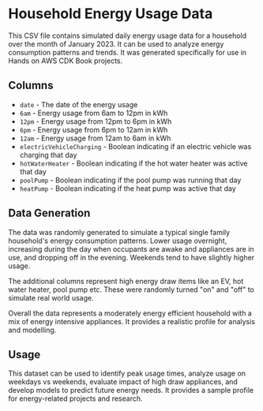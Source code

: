 # Household Energy Usage Data

This CSV file contains simulated daily energy usage data for a household over the month of January 2023. It can be used to analyze energy consumption patterns and trends. It was generated specifically for use in Hands on AWS CDK Book projects.

## Columns

- `date` - The date of the energy usage
- `6am` - Energy usage from 6am to 12pm in kWh
- `12pm` - Energy usage from 12pm to 6pm in kWh
- `6pm` - Energy usage from 6pm to 12am in kWh
- `12am` - Energy usage from 12am to 6am in kWh
- `electricVehicleCharging` - Boolean indicating if an electric vehicle was charging that day
- `hotWaterHeater` - Boolean indicating if the hot water heater was active that day
- `poolPump` - Boolean indicating if the pool pump was running that day
- `heatPump` - Boolean indicating if the heat pump was active that day

## Data Generation

The data was randomly generated to simulate a typical single family household's energy consumption patterns. Lower usage overnight, increasing during the day when occupants are awake and appliances are in use, and dropping off in the evening. Weekends tend to have slightly higher usage.

The additional columns represent high energy draw items like an EV, hot water heater, pool pump etc. These were randomly turned "on" and "off" to simulate real world usage.

Overall the data represents a moderately energy efficient household with a mix of energy intensive appliances. It provides a realistic profile for analysis and modelling.

## Usage

This dataset can be used to identify peak usage times, analyze usage on weekdays vs weekends, evaluate impact of high draw appliances, and develop models to predict future energy needs. It provides a sample profile for energy-related projects and research.
